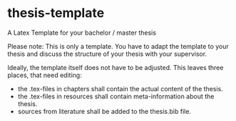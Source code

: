 # thesis-template
A Latex Template for your bachelor / master thesis

Please note: This is only a template. You have to adapt the template to your thesis and discuss the structure of your thesis with your supervisor.

Ideally, the template itself does not have to be adjusted. This leaves three places, that need editing:
* the .tex-files in chapters shall contain the actual content of the thesis.
* the .tex-files in resources shall contain meta-information about the thesis.
* sources from literature shall be added to the thesis.bib file.
